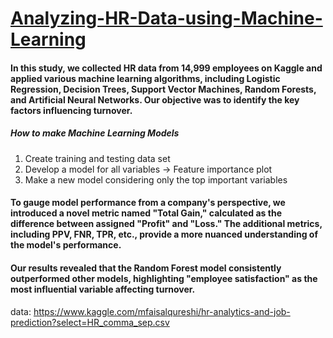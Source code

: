 # [Analyzing-HR-Data-using-Machine-Learning](https://sites.google.com/view/yejin-park48/home/class-projects/analyzing-hr-data-using-machine-learning?authuser=0)

#### In this study, we collected HR data from 14,999 employees on Kaggle and applied various machine learning algorithms, including Logistic Regression, Decision Trees, Support Vector Machines, Random Forests, and Artificial Neural Networks. Our objective was to identify the key factors influencing turnover.

##### How to make Machine Learning Models
1. Create training and testing data set
2. Develop a model for all variables -> Feature importance plot
3. Make a new model considering only the top important variables


#### To gauge model performance from a company's perspective, we introduced a novel metric named "Total Gain," calculated as the difference between assigned "Profit" and "Loss." The additional metrics, including PPV, FNR, TPR, etc., provide a more nuanced understanding of the model's performance.

#### Our results revealed that the Random Forest model consistently outperformed other models, highlighting "employee satisfaction" as the most influential variable affecting turnover.



data: <https://www.kaggle.com/mfaisalqureshi/hr-analytics-and-job-prediction?select=HR_comma_sep.csv>
